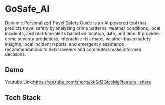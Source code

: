 
# GoSafe_AI
Dynamic Personalized Travel Safety Guide is an AI-powered tool that predicts travel safety by analyzing crime patterns, weather conditions, local incidents, and real-time alerts based on location, date, and time. It provides crime severity predictions, interactive risk maps, weather-based safety insights, local incident reports, and emergency assistance recommendations to help travelers and commuters make informed decisions.



## Demo

Youtube Link:https://youtube.com/shorts/kkSd2QtgcMg?feature=share


## Tech Stack



